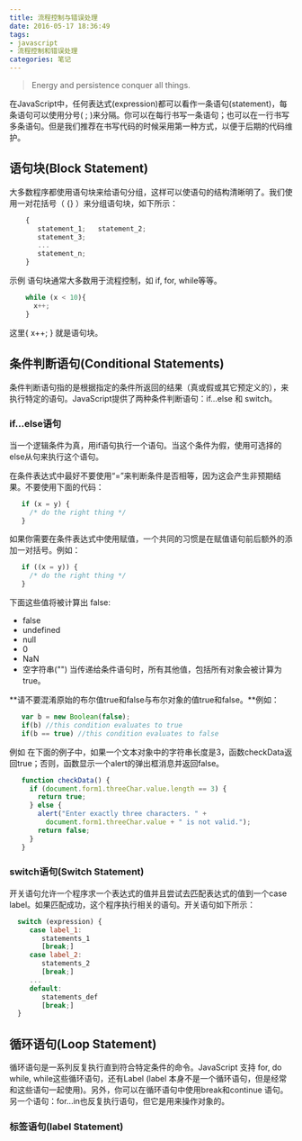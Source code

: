 ```yaml
---
title: 流程控制与错误处理
date: 2016-05-17 18:36:49
tags:
- javascript
- 流程控制和错误处理
categories: 笔记
---
```

> Energy and persistence conquer all things.

在JavaScript中，任何表达式(expression)都可以看作一条语句(statement)，每条语句可以使用分号( ; )来分隔。你可以在每行书写一条语句；也可以在一行书写多条语句。但是我们推荐在书写代码的时候采用第一种方式，以便于后期的代码维护。

## 语句块(Block Statement)
大多数程序都使用语句块来给语句分组，这样可以使语句的结构清晰明了。我们使用一对花括号（ {} ）来分组语句块，如下所示：

```javascript
    {
       statement_1;   statement_2;
       statement_3;
       ...
       statement_n;
    }
```

示例
语句块通常大多数用于流程控制，如 if, for, while等等。

```javascript
    while (x < 10){
      x++;
    }
```
这里{ x++; } 就是语句块。

## 条件判断语句(Conditional Statements)
条件判断语句指的是根据指定的条件所返回的结果（真或假或其它预定义的），来执行特定的语句。JavaScript提供了两种条件判断语句：if...else 和 switch。

### if...else语句
当一个逻辑条件为真，用if语句执行一个语句。当这个条件为假，使用可选择的else从句来执行这个语句。

在条件表达式中最好不要使用“=”来判断条件是否相等，因为这会产生非预期结果。不要使用下面的代码：
```javascript
   if (x = y) {
     /* do the right thing */
   } 
```

如果你需要在条件表达式中使用赋值，一个共同的习惯是在赋值语句前后额外的添加一对括号。例如：
```javascript
   if ((x = y)) {
     /* do the right thing */
   }
```

下面这些值将被计算出 false:
 - false
 - undefined
 - null
 - 0
 - NaN
 - 空字符串("")
当传递给条件语句时，所有其他值，包括所有对象会被计算为 true。

**请不要混淆原始的布尔值true和false与布尔对象的值true和false。**例如：
```javascript
   var b = new Boolean(false);
   if(b) //this condition evaluates to true
   if(b == true) //this condition evaluates to false
```

例如
在下面的例子中，如果一个文本对象中的字符串长度是3，函数checkData返回true；否则，函数显示一个alert的弹出框消息并返回false。
```javascript
   function checkData() {
     if (document.form1.threeChar.value.length == 3) {
       return true;
     } else {
       alert("Enter exactly three characters. " +
         document.form1.threeChar.value + " is not valid.");
       return false;
     }
   } 
```

### switch语句(Switch Statement)
开关语句允许一个程序求一个表达式的值并且尝试去匹配表达式的值到一个case label。如果匹配成功，这个程序执行相关的语句。开关语句如下所示：
```javascript
  switch (expression) {
     case label_1:
        statements_1
        [break;]
     case label_2:
        statements_2
        [break;]
     ...
     default:
        statements_def
        [break;]
  }  
```

## 循环语句(Loop Statement)
循环语句是一系列反复执行直到符合特定条件的命令。JavaScript 支持 for, do while, while这些循环语句，还有Label (label 本身不是一个循环语句，但是经常和这些语句一起使用)。另外，你可以在循环语句中使用break和continue 语句。另一个语句：for...in也反复执行语句，但它是用来操作对象的。

### 标签语句(label Statement)









